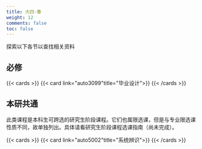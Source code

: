 ```yaml
---
title: 大四·春
weight: 12
comments: false
toc: false
---
```

探索以下各节以查找相关资料
## 必修
<!--more-->
{{< cards >}}
{{< card link="auto3099"title="毕业设计">}}
{{< /cards >}}
## 本研共通
此类课程是本科生可跨选的研究生阶段课程。它们也属限选课，但是与专业限选课性质不同，故单独列出。具体请看研究生阶段课程选课指南（尚未完成）。
<!--more-->
{{< cards >}}
{{< card link="auto5002"title="系统辨识">}}
{{< /cards >}}
